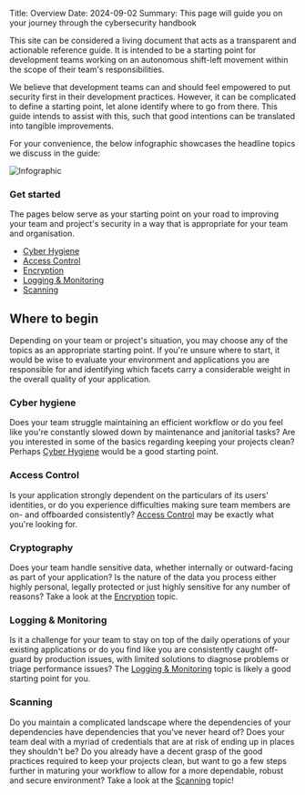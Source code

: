 Title: Overview
Date: 2024-09-02
Summary: This page will guide you on your journey through the cybersecurity handbook

This site can be considered a living document that acts as a transparent and actionable reference guide. It is intended to be a starting point for development teams working on an autonomous shift-left movement within the scope of their team's responsibilities.

We believe that development teams can and should feel empowered to put security first in their development practices. However, it can be complicated to define a starting point, let alone identify where to go from there. This guide intends to assist with this, such that good intentions can be translated into tangible improvements.

For your convenience, the below infographic showcases the headline topics we discuss in the guide:

![Infographic]({static}/images/infographic.png)

### Get started

The pages below serve as your starting point on your road to improving your team and project's security in a way that is appropriate for your team and organisation.

- [Cyber Hygiene]({filename}/cyber-hygiene.md)
- [Access Control]({filename}/access-control.md)
- [Encryption]({filename}/cryptography.md)
- [Logging & Monitoring]({filename}/logging-monitoring.md)
- [Scanning]({filename}/scanning.md)

## Where to begin

Depending on your team or project's situation, you may choose any of the topics as an appropriate starting point. If you're unsure where to start, it would be wise to evaluate your environment and applications you are responsible for and identifying which facets carry a considerable weight in the overall quality of your application.

### Cyber hygiene

Does your team struggle maintaining an efficient workflow or do you feel like you're constantly slowed down by maintenance and janitorial tasks? Are you interested in some of the basics regarding keeping your projects clean? Perhaps [Cyber Hygiene]({filename}/cyber-hygiene.md) would be a good starting point.

### Access Control

Is your application strongly dependent on the particulars of its users' identities, or do you experience difficulties making sure team members are on- and offboarded consistently? [Access Control]({filename}/access-control.md) may be exactly what you're looking for.

### Cryptography

Does your team handle sensitive data, whether internally or outward-facing as part of your application? Is the nature of the data you process either highly personal, legally protected or just highly sensitive for any number of reasons? Take a look at the [Encryption]({filename}/cryptography.md) topic.

### Logging & Monitoring

Is it a challenge for your team to stay on top of the daily operations of your existing applications or do you find like you are consistently caught off-guard by production issues, with limited solutions to diagnose problems or triage performance issues? The [Logging & Monitoring]({filename}/logging-monitoring.md) topic is likely a good starting point for you.

### Scanning

Do you maintain a complicated landscape where the dependencies of your dependencies have dependencies that you've never heard of? Does your team deal with a myriad of credentials that are at risk of ending up in places they shouldn't be? Do you already have a decent grasp of the good practices required to keep your projects clean, but want to go a few steps further in maturing your workflow to allow for a more dependable, robust and secure environment? Take a look at the [Scanning]({filename}/scanning.md) topic!